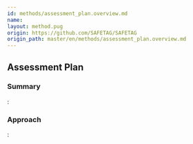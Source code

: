 ```yaml
---
id: methods/assessment_plan.overview.md
name: 
layout: method.pug
origin: https://github.com/SAFETAG/SAFETAG
origin_path: master/en/methods/assessment_plan.overview.md
---
```

## Assessment Plan

### Summary

:[](guides/assessment_plan/summary.md)
### Approach

:[](guides/assessment_plan/approach.md)
